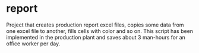 # report
Project that creates production report excel files, copies some data from one excel file to another, fills cells with color and so on.
This script has been implemented in the production plant and saves about 3 man-hours for an office worker per day.

